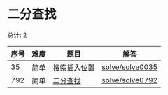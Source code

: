 # 二分查找

<!--- table -->


总计: 2

| 序号 | 难度 | 题目                    | 解答                      |
| ---- | ---- | ------------------ | ---------------- |
| 35 | 简单 | [搜索插入位置](https://leetcode-cn.com/problems/search-insert-position/) | [solve/solve0035](../solve/solve0035)|
| 792 | 简单 | [二分查找](https://leetcode-cn.com/problems/binary-search/) | [solve/solve0792](../solve/solve0792)|
